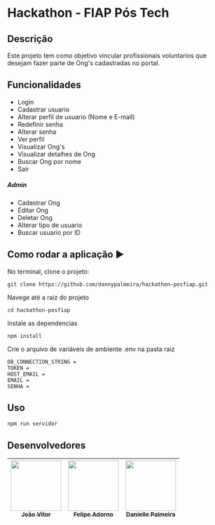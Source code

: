 # Hackathon - FIAP Pós Tech

## Descrição
  Este projeto tem como objetivo vincular profissionais voluntarios que desejam fazer parte de Ong's cadastradas no portal.

## Funcionalidades

<ul>
  <li>Login</li>
  <li>Cadastrar usuario</li>
  <li>Alterar perfil de usuario (Nome e E-mail)</li>
  <li>Redefinir senha</li>
  <li>Alterar senha</li>
  <li>Ver perfil</li>
  <li>Visualizar Ong's</li>
  <li>Visualizar detalhes de Ong</li>
  <li>Buscar Ong por nome</li>
  <li>Sair</li>
</ul>

<h5>Admin</h5>
<ul>
  <li>Cadastrar Ong</li>
  <li>Editar Ong</li>
  <li>Deletar Ong</li>
  <li>Alterar tipo de usuario</li>
  <li>Buscar usuario por ID</li>
</ul>

## Como rodar a aplicação :arrow_forward:

No terminal, clone o projeto: 

```
git clone https://github.com/dannypalmeira/hackathon-posfiap.git
```

Navege até a raiz do projeto

```
cd hackathon-posfiap
```

Instale as dependencias

```
npm install
```

Crie o arquivo de variáveis ​​de ambiente .env na pasta raiz
```
DB_CONNECTION_STRING = 
TOKEN = 
HOST_EMAIL = 
EMAIL = 
SENHA = 
```

## Uso

```
npm run servidor
```

## Desenvolvedores

| [<img src="https://avatars.githubusercontent.com/u/71382769?v=4" width=115><br><sub>João Vitor</sub>](https://github.com/JoaoBibito) |  [<img src="https://avatars.githubusercontent.com/u/102001664?v=4" width=115><br><sub>Felipe Adorno</sub>](https://github.com/adornofelipe) |  [<img src="https://avatars.githubusercontent.com/u/99752093?v=4" width=115><br><sub>Danielle Palmeira</sub>](https://github.com/dannypalmeira) |
| :---: | :---: | :---: 
